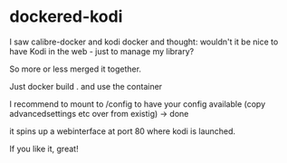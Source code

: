 # dockered-kodi

I saw calibre-docker and kodi docker and thought: wouldn't it be nice to have Kodi in the web - just to manage my library?


So more or less merged it together.

Just docker build . and use the container

I recommend to mount  to /config to have your config available (copy advancedsettings etc over from existig) -> done

it spins up a webinterface at port 80 where kodi is launched.


If you like it, great!
